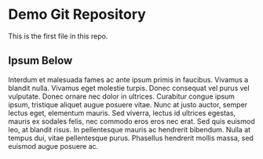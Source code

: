 # Demo Git Repository

This is the first file in this repo.

## Ipsum Below

Interdum et malesuada fames ac ante ipsum primis in faucibus. Vivamus a blandit nulla. Vivamus eget molestie turpis. Donec consequat vel purus vel vulputate. Donec ornare nec dolor in ultrices. Curabitur congue ipsum ipsum, tristique aliquet augue posuere vitae. Nunc at justo auctor, semper lectus eget, elementum mauris. Sed viverra, lectus id ultrices egestas, mauris ex sodales felis, nec commodo eros eros nec erat. Sed quis euismod leo, at blandit risus. In pellentesque mauris ac hendrerit bibendum. Nulla at tempus dui, vitae pellentesque purus. Phasellus hendrerit mollis massa, sed euismod augue posuere ac.
